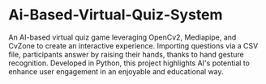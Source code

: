 # Ai-Based-Virtual-Quiz-System
An AI-based virtual quiz game leveraging OpenCv2, Mediapipe, and CvZone to create an interactive experience. Importing questions via a CSV file, participants answer by raising their hands, thanks to hand gesture recognition. Developed in Python, this project highlights AI's potential to enhance user engagement in an enjoyable and educational way.

